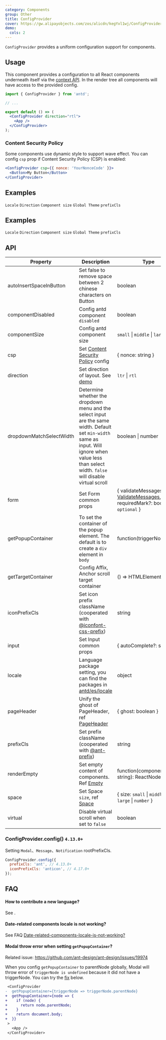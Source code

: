```yaml
---
category: Components
group: Other
title: ConfigProvider
cover: https://gw.alipayobjects.com/zos/alicdn/kegYxl1wj/ConfigProvider.svg
demo:
  cols: 2
---
```


`ConfigProvider` provides a uniform configuration support for components.

## Usage

This component provides a configuration to all React components underneath itself via the [context API](https://facebook.github.io/react/docs/context.html). In the render tree all components will have access to the provided config.

```jsx
import { ConfigProvider } from 'antd';

// ...

export default () => (
  <ConfigProvider direction="rtl">
    <App />
  </ConfigProvider>
);
```

### Content Security Policy

Some components use dynamic style to support wave effect. You can config `csp` prop if Content Security Policy (CSP) is enabled:

```jsx
<ConfigProvider csp={{ nonce: 'YourNonceCode' }}>
  <Button>My Button</Button>
</ConfigProvider>
```

## Examples

<code src="./demo/locale.tsx">Locale</code>
<code src="./demo/direction.tsx">Direction</code>
<code src="./demo/size.tsx">Component size</code>
<code src="./demo/theme.tsx">Global Theme</code>
<code src="./demo/prefixCls.tsx">prefixCls</code>

## Examples

<code src="./demo/locale.tsx">Locale</code>
<code src="./demo/direction.tsx">Direction</code>
<code src="./demo/size.tsx">Component size</code>
<code src="./demo/theme.tsx">Global Theme</code>
<code src="./demo/prefixCls.tsx">prefixCls</code>

## API

| Property                 | Description                                                                                                                                                                                            | Type                                                                                                                | Default             | Version             |
| ------------------------ | ------------------------------------------------------------------------------------------------------------------------------------------------------------------------------------------------------ | ------------------------------------------------------------------------------------------------------------------- | ------------------- | ------------------- |
| autoInsertSpaceInButton  | Set false to remove space between 2 chinese characters on Button                                                                                                                                       | boolean                                                                                                             | true                |                     |
| componentDisabled        | Config antd component `disabled`                                                                                                                                                                       | boolean                                                                                                             | -                   | 4.21.0              |
| componentSize            | Config antd component size                                                                                                                                                                             | `small` \| `middle` \| `large`                                                                                      | -                   |                     |
| csp                      | Set [Content Security Policy](https://developer.mozilla.org/en-US/docs/Web/HTTP/CSP) config                                                                                                            | { nonce: string }                                                                                                   | -                   |                     |
| direction                | Set direction of layout. See [demo](#components-config-provider-demo-direction)                                                                                                                        | `ltr` \| `rtl`                                                                                                      | `ltr`               |                     |
| dropdownMatchSelectWidth | Determine whether the dropdown menu and the select input are the same width. Default set `min-width` same as input. Will ignore when value less than select width. `false` will disable virtual scroll | boolean \| number                                                                                                   | -                   | 4.3.0               |
| form                     | Set Form common props                                                                                                                                                                                  | { validateMessages?: [ValidateMessages](/components/form/#validateMessages), requiredMark?: boolean \| `optional` } | -                   | requiredMark: 4.8.0 |
| getPopupContainer        | To set the container of the popup element. The default is to create a `div` element in `body`                                                                                                          | function(triggerNode)                                                                                               | () => document.body |                     |
| getTargetContainer       | Config Affix, Anchor scroll target container                                                                                                                                                           | () => HTMLElement                                                                                                   | () => window        | 4.2.0               |
| iconPrefixCls            | Set icon prefix className (cooperated with [@iconfont-css-prefix](https://github.com/ant-design/ant-design/blob/d943b85a523bdf181dabc12c928226f3b4b893de/components/style/themes/default.less#L106))   | string                                                                                                              | `anticon`           | 4.11.0              |
| input                    | Set Input common props                                                                                                                                                                                 | { autoComplete?: string }                                                                                           | -                   | 4.2.0               |
| locale                   | Language package setting, you can find the packages in [antd/es/locale](http://unpkg.com/antd/es/locale/)                                                                                              | object                                                                                                              | -                   |                     |
| pageHeader               | Unify the ghost of PageHeader, ref [PageHeader](/components/page-header)                                                                                                                               | { ghost: boolean }                                                                                                  | true                |                     |
| prefixCls                | Set prefix className (cooperated with [@ant-prefix](https://github.com/ant-design/ant-design/blob/2c6c789e3a9356f96c47aea0083f5a15538315cf/components/style/themes/default.less#L7))                   | string                                                                                                              | `ant`               |                     |
| renderEmpty              | Set empty content of components. Ref [Empty](/components/empty/)                                                                                                                                       | function(componentName: string): ReactNode                                                                          | -                   |                     |
| space                    | Set Space `size`, ref [Space](/components/space)                                                                                                                                                       | { size: `small` \| `middle` \| `large` \| `number` }                                                                | -                   | 4.1.0               |
| virtual                  | Disable virtual scroll when set to `false`                                                                                                                                                             | boolean                                                                                                             | -                   | 4.3.0               |

### ConfigProvider.config() `4.13.0+`

Setting `Modal`、`Message`、`Notification` rootPrefixCls.

```jsx
ConfigProvider.config({
  prefixCls: 'ant', // 4.13.0+
  iconPrefixCls: 'anticon', // 4.17.0+
});
```

## FAQ

#### How to contribute a new language?

See [<Adding new language>](/docs/react/i18n#Adding-newplanguage).

#### Date-related components locale is not working?

See FAQ [Date-related-components-locale-is-not-working?](/docs/react/faq#Date-related-components-locale-is-not-working?)

#### Modal throw error when setting `getPopupContainer`?

Related issue: <https://github.com/ant-design/ant-design/issues/19974>

When you config `getPopupContainer` to parentNode globally, Modal will throw error of `triggerNode is undefined` because it did not have a triggerNode. You can try the [fix](https://github.com/afc163/feedback-antd/commit/3e4d1ad1bc1a38460dc3bf3c56517f737fe7d44a) below.

```diff
 <ConfigProvider
-  getPopupContainer={triggerNode => triggerNode.parentNode}
+  getPopupContainer={node => {
+    if (node) {
+      return node.parentNode;
+    }
+    return document.body;
+  }}
 >
   <App />
 </ConfigProvider>
```
